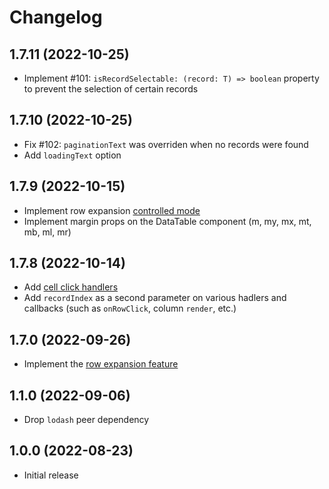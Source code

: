 # Changelog

## 1.7.11 (2022-10-25)
- Implement #101: `isRecordSelectable: (record: T) => boolean` property to prevent the selection of certain records

## 1.7.10 (2022-10-25)
- Fix #102: `paginationText` was overriden when no records were found
- Add `loadingText` option

## 1.7.9 (2022-10-15)
- Implement row expansion [controlled mode](https://icflorescu.github.io/mantine-datatable/examples/row-expansion-examples)
- Implement margin props on the DataTable component (m, my, mx, mt, mb, ml, mr)

## 1.7.8 (2022-10-14)
- Add [cell click handlers](https://icflorescu.github.io/mantine-datatable/examples/handling-cell-clicks)
- Add `recordIndex` as a second parameter on various hadlers and callbacks (such as `onRowClick`, column `render`, etc.)

## 1.7.0 (2022-09-26)
- Implement the [row expansion feature](https://icflorescu.github.io/mantine-datatable/examples/expanding-rows)

## 1.1.0 (2022-09-06)
- Drop `lodash` peer dependency

## 1.0.0 (2022-08-23)
- Initial release
